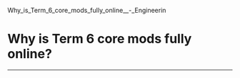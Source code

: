 Why_is_Term_6_core_mods_fully_online__-_Engineerin



Why is Term 6 core mods fully online?
=====================================

---

